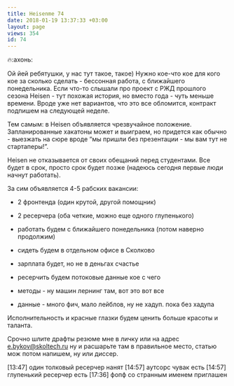 ```yaml
---
title: Heisenme 74
date: 2018-01-19 13:37:33 +03:00
layout: page
views: 354
id: 74
---
```


🔥:ахонь:

Ой йей ребятушки, у нас тут такое, такое) Нужно кое-что кое для кого кое за сколько сделать - бессонная работа, с ближайшего понедельника. Если что-то слышали про проект с РЖД прошлого сезона Heisen - тут похожая история, но вместо года - чуть меньше времени. Вроде уже нет вариантов, что это все обломится, контракт подпишем на следующей неделе.

Тем самым: в Heisen объявляется чрезвучайное положение. Запланированные хакатоны может и выиграем, но придется как обычно - выезжать на сюре вроде “мы пришли без презентации - мы вам тут не стартаперы!”.

Heisen не отказывается от своих обещаний перед студентами. Все будет в срок, просто срок будет позже (надеюсь сегодня первые люди начнут работать).

За сим объявляется 4-5 рабских вакансии:
- 2 фронтенда (один крутой, другой помощник)
- 2 ресерчера (оба четкие, можно еще одного глупенького)

- работать будем с ближайшего понедельника (потом наверно продолжим)
- сидеть будем в отдельном офисе в Сколково
- зарплата будет, но не в деньгах счастье
- ресерчить будем потоковые данные кое с чего
- методы - ну машин лернинг там, вот это вот все
- данные - много фич, мало лейблов, ну не хадуп. пока без хадупа

Исполнительность и красные глазки будем ценить больше красоты и таланта.

Срочно шлите драфты резюме мне в личку или на адрес e.bykov@skoltech.ru ну и расшарьте там в правильное место, статью мож потом напишем, ну или диссер.

[13:47] один толковый ресерчер нанят
[14:57] аутсорс чувак есть 
[14:57] глупенький ресерчер есть
[17:36] фопф со странным именем приглашен


